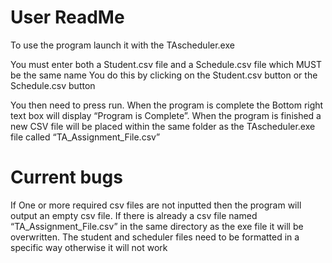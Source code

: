 # User ReadMe

To use the program launch it with the TAscheduler.exe

You must enter both a Student.csv file and a Schedule.csv file which MUST be the same name
You do this by clicking on the Student.csv button or the Schedule.csv button

You then need to press run. When the program is complete the Bottom right text box will display “Program is Complete”.
When the program is finished a new CSV file will be placed within the same folder as the TAscheduler.exe file called “TA_Assignment_File.csv”


# Current bugs

If One or more required csv files are not inputted then the program will output an empty csv file.
If there is already a csv file named “TA_Assignment_File.csv” in the same directory as the exe file it will be overwritten.
The student and scheduler files need to be formatted in a specific way otherwise it will not work

